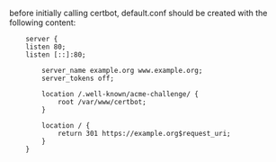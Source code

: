 before initially calling certbot, default.conf should be created with the following content:

```nginx 
    server {
    listen 80;
    listen [::]:80;
    
        server_name example.org www.example.org;
        server_tokens off;
    
        location /.well-known/acme-challenge/ {
            root /var/www/certbot;
        }
    
        location / {
            return 301 https://example.org$request_uri;
        }
    }
```

